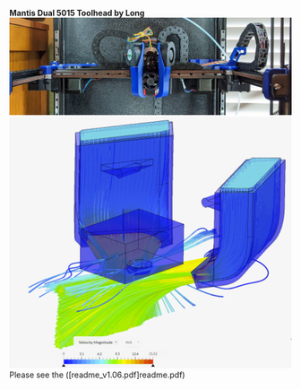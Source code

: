 **Mantis Dual 5015 Toolhead by Long** 
![](images/mantis.jpg)  
![](images/cfd.png)  
Please see the ([readme_v1.06.pdf]readme.pdf)
